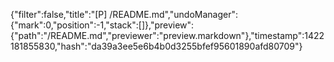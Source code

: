 {"filter":false,"title":"[P] /README.md","undoManager":{"mark":0,"position":-1,"stack":[]},"preview":{"path":"/README.md","previewer":"preview.markdown"},"timestamp":1422181855830,"hash":"da39a3ee5e6b4b0d3255bfef95601890afd80709"}